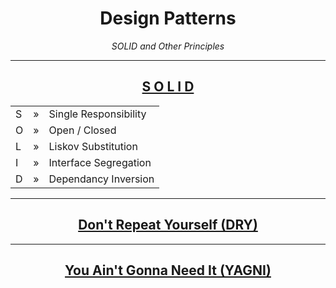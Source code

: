 <h1 align="center">Design Patterns</h1>
<p align="center"><i>SOLID and Other Principles</i></p>

<hr></hr>
<h2 align="center"><a href="https://github.com/Gandjurov/DesignPatterns/tree/master/01.SOLID/SOLID%20Principles">S O L I D</a></h2>

<div align="center">
	<table align="center" border="0">
		<tr><td>S</td> <td>&#187;</td> <td>Single Responsibility</td></tr>
		<tr><td>O</td> <td>&#187;</td> <td>Open / Closed</td></tr>
		<tr><td>L</td> <td>&#187;</td> <td>Liskov Substitution</td></tr>
		<tr><td>I</td> <td>&#187;</td> <td>Interface Segregation</td></tr>
		<tr><td>D</td> <td>&#187;</td> <td>Dependancy Inversion</td></tr>
	</table>
</div>

<hr></hr>
<h2 align="center"><a href="https://github.com/Gandjurov/DesignPatterns/tree/master/02.DRY/DRY">Don't Repeat Yourself (DRY)</a></h2>

<hr></hr>
<h2 align="center"><a href="https://github.com/Gandjurov/DesignPatterns/tree/master/03.YAGNI/YAGNI">You Ain't Gonna Need It (YAGNI)</a></h2>
